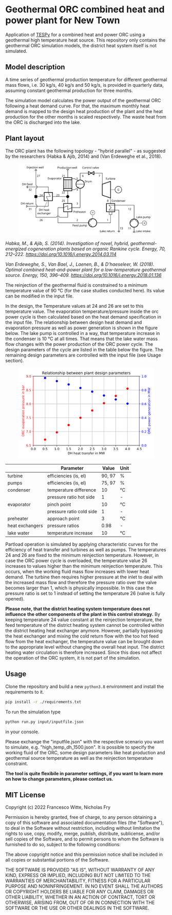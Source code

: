 # Geothermal ORC combined heat and power plant for New Town

Application of [TESPy][] for a combined heat and power ORC using a geothermal
high temperature heat source. This repository only contains the geothermal ORC
simulation models, the district heat system itself is not simulated.

## Model description

A time series of geothermal production temperature for different geothermal
mass flows, i.e. 30 kg/s, 40 kg/s and 50 kg/s, is provided in quarterly data,
assuming constant geothermal production for three months.

The simulation model calculates the power output of the geothermal ORC
following a heat demand curve. For that, the maximum monthly heat demand is
mapped to the design heat production of the plant and the heat production for
the other months is scaled respectively. The waste heat from the ORC is
discharged into the lake.

## Plant layout

The ORC plant has the following topology - "hybrid parallel" - as suggested by
the researchers (Habka & Ajib, 2014) and (Van Erdeweghe et al., 2018).

<figure>
<img src="./flowsheet.svg" class="align-center" />
</figure>

*Habka, M., & Ajib, S. (2014). Investigation of novel, hybrid,*
*geothermal-energized cogeneration plants based on organic Rankine cycle.*
*Energy, 70, 212–222. https://doi.org/10.1016/j.energy.2014.03.114*

*Van Erdeweghe, S., Van Bael, J., Laenen, B., & D’haeseleer, W. (2018). Optimal*
*combined heat-and-power plant for a low-temperature geothermal source. Energy,*
*150, 396–409. https://doi.org/10.1016/j.energy.2018.01.136*

The reinjection of the geothermal fluid is constrained to a minimum temperature
value of 90 °C (for the case studies conducted here). Its value can be modified
in the input file.

In the design, the Temperature values at 24 and 26 are set to this temperature
value. The evaporation temperature/pressure inside the orc power cycle is then
calculated based on the heat demand specification in the input file. The
relationship between design heat demand and evaporation pressure as well as
power generation is shown in the figure below. The lake pump is controlled in a
way, that temperature increase in the condenser is 10 °C at all times. That
means that the lake water mass flow changes with the power production of the
ORC power cycle. The design parameters of the cycle are listed in the table
below the figure. The remaining design parameters are controlled with the input
file (see Usage section).

<figure>
<img src="./heat_power_pressure_correlation.svg" class="align-center" />
</figure>

|                 | Parameter                | Value  | Unit |
|-----------------|--------------------------|--------|------|
| turbine         | efficiencies (is, el)    | 90, 97 | %    |
| pumps           | efficiencies (is, el)    | 75, 97 | %    |
| condenser       | temperature difference   |     10 | °C   |
|                 | pressure ratio hot side  |      1 | -    |
| evaporator      | pinch point              |     10 | °C   |
|                 | pressure ratio cold side |      1 | -    |
| preheater       | approach point           |      3 | °C   |
| heat exchangers | pressure ratios          |   0.98 | -    |
| lake water      | temperature increase     |     10 | °C   |

Partload operation is simulated by applying characteristic curves for the
efficiency of heat transfer and turbines as well as pumps. The temperatures 24
and 26 are fixed to the minimum reinjection temperature. However, in case the
ORC power cycle is overloaded, the temperature value 26 increases to values
higher than the minimum reinjection temperature. This occurs, when the working
fluid mass flow increases with lower heat demand. The turbine then requires
higher pressure at the inlet to deal with the increased mass flow and therefore
the pressure ratio over the valve becomes larger than 1, which is physically
impossible. In this case the pressure ratio is set to 1 instead of setting the
temperature 26 (valve is fully opened).

**Please note, that the district heating system temperature does not influence**
**the other components of the plant in this control strategy.** By keeping
temperature 24 value constant at the reinjection temperature, the feed
temperature of the district heating system cannot be controlled within the
district heating heat exchanger anymore. However, partially bypassing the heat
exchanger and mixing the cold return flow with the too hot feed flow from the
heat exchanger, the temperature value can be brought down to the appropriate
level without changing the overall heat input. The district heating water
circulation is therefore increased. Since this does not affect the operation of
the ORC system, it is not part of the simulation.

## Usage

Clone the repository and build a new `python3.8` environment and install the
requirements to it.

``` bash
pip install -r ./requirements.txt
```

To run the simulation type

``` bash
python run.py input/inputfile.json
```

in your console.

Please exchange the "inputfile.json" with the respective scenario you want to
simulate, e.g. "high_temp_dh_1500.json". It is possible to specify the working
fluid of the ORC, some design parameters like heat production and geothermal
source temperature as well as the reinjection temperature constraint.

**The tool is quite flexibile in parameter settings, if you want to learn more**
**on how to change parameters, please contact us.**

## MIT License

Copyright (c) 2022 Francesco Witte, Nicholas Fry

Permission is hereby granted, free of charge, to any person obtaining a copy
of this software and associated documentation files (the "Software"), to deal
in the Software without restriction, including without limitation the rights
to use, copy, modify, merge, publish, distribute, sublicense, and/or sell
copies of the Software, and to permit persons to whom the Software is
furnished to do so, subject to the following conditions:

The above copyright notice and this permission notice shall be included in all
copies or substantial portions of the Software.

THE SOFTWARE IS PROVIDED "AS IS", WITHOUT WARRANTY OF ANY KIND, EXPRESS OR
IMPLIED, INCLUDING BUT NOT LIMITED TO THE WARRANTIES OF MERCHANTABILITY,
FITNESS FOR A PARTICULAR PURPOSE AND NONINFRINGEMENT. IN NO EVENT SHALL THE
AUTHORS OR COPYRIGHT HOLDERS BE LIABLE FOR ANY CLAIM, DAMAGES OR OTHER
LIABILITY, WHETHER IN AN ACTION OF CONTRACT, TORT OR OTHERWISE, ARISING FROM,
OUT OF OR IN CONNECTION WITH THE SOFTWARE OR THE USE OR OTHER DEALINGS IN THE
SOFTWARE.


  [TESPy]: https://github.com/oemof/tespy
